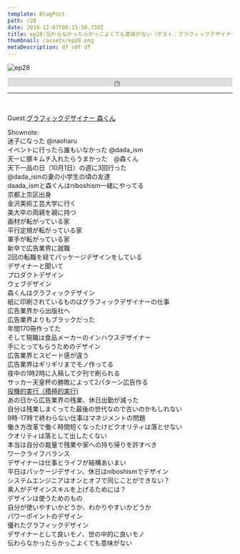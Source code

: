 ```yaml
---  
template: BlogPost  
path: /28
date: 2019-12-07T06:15:50.738Z  
title: ep28:伝わらなかったらかっこよくても意味がない（ゲスト：グラフィックデザイナー森さん）
thumbnail: /assets/ep28.png
metaDescription: df sdf df  
---  
```

![ep28](/assets/ep28.png)  

<iframe width="100%" height="20" scrolling="no" frameborder="no" allow="autoplay" src="https://w.soundcloud.com/player/?url=https%3A//api.soundcloud.com/tracks/723888604&amp;color=%23ff5500&amp;inverse=false&amp;auto_play=false&amp;show_user=true"></iframe>

***
  
</br>

<p>Guest:<a href="https://www.facebook.com/yuya.mori.35" target="_blank" rel="noreferrer noopener" aria-label="グラフィックデザイナー 森くん (新しいタブで開く)">グラフィックデザイナー 森くん</a></p>
<p>Shownote:<br> 迷子になった @naoharu<br> イベントに行ったら誰もいなかった @dada_ism<br> 天一に豚キムチ入れたらうまかった　@森くん<br> 天下一品の日（10月1日）の週に3回行った<br> @dada_ismの妻の小学生の頃の友達<br> daada_ismと森くんはniboshism一緒にやってる<br> 京都上京区出身<br> 金沢美術工芸大学に行く<br> 美大卒の両親を親に持つ<br> 画材が転がっている家<br> 平行定規が転がっている家<br> 軍手が転がっている家<br> 新卒で広告業界に就職<br> 2回の転職を経てパッケージデザインをしている<br> デザイナーと聞いて<br> プロダクトデザイン<br> ウェブデザイン<br> 森くんはグラフィックデザイン<br> 紙に印刷されているものはグラフィックデザイナーの仕事<br> 広告業界から出版社へ<br> 広告業界よりもブラックだった<br> 年間170冊作ってた<br> そして現職は食品メーカーのインハウスデザイナー<br> 手にとってもらうためのデザイン<br> 広告業界とスピード感が違う<br> 広告業界はギリギリまでモノ作ってる<br> 夜中の1時2時に入稿して夕刊で刷られる<br> サッカー天皇杯の勝敗によって2パターン広告作る<br><a href="https://ja.wikipedia.org/wiki/投機的実行" target="_blank" rel="noreferrer noopener" aria-label=" 投機的実行（積極的実行) (新しいタブで開く)"> 投機的実行（積極的実行)</a><br> あの日から広告業界の残業、休日出勤が減った<br> 自分は残業しまくってた最後の世代なので古いのかもしれない<br> 9時-17時で終わらない仕事はマネジメントの問題<br> 働き方改革で働く時間短くなったけどクオリティは落とせない<br> クオリティは落として出したくない<br> 本当は自分の裁量で残業や家への持ち帰りを許すべき<br> ワークライフバランス<br> デザイナーは仕事とライフが結構あいまい<br> 平日はパッケージデザイン、休日はniboshismでデザイン<br> システムエンジニアはオンとオフで同じことができない？<br> 素人がデザインスキルを上げるためには？<br> デザインは使うためのもの<br> 自分が使いやすいかどうか、わかりやすいかどうか<br> パワーポイントのデザイン<br> 優れたグラフィックデザイン<br> デザイナーとして良いモノ、世の中的に良いモノ<br> 伝わらなかったらかっこよくても意味がない</p>